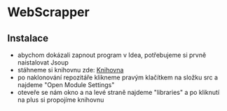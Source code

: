 # WebScrapper
## Instalace
- abychom dokázali zapnout program v Idea, potřebujeme si prvně naistalovat Jsoup <br>
- stáhneme si knihovnu zde: [Knihovna](https://jsoup.org/packages/jsoup-1.19.1.jar) <br>
- po naklonování repozitáře klikneme pravým klačítkem na složku src a najdeme "Open Module Settings" <br>
- oteveře se nám okno a na levé straně najdeme "libraries" a po kliknutí na plus si propojíme knihovnu 
